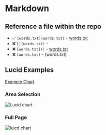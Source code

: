 # Markdown

## Reference a file within the repo

- ✅ `[words.txt](words.txt)` - [words.txt](words.txt)
- ❌ `[](words.txt)` - [](words.txt)
- ❌ `[words.txt]()` - [words.txt]()
- ❌ `(words.txt)` - (words.txt)


## Lucid Examples

[Example Chart](https://lucid.app/lucidchart/invitations/accept/inv_2aa0a22d-1f65-4f0a-86e9-ec34d91f2af9)

### Area Selection

![Lucid chart](https://lucid.app/publicSegments/view/f532e0aa-6110-4ebc-ad9c-95da6acbe86f/image.png)


### Full Page
![luicd chart](https://lucid.app/publicSegments/view/d5e65b89-6696-4c9b-b4b5-942e5e3ba767/image.png)
